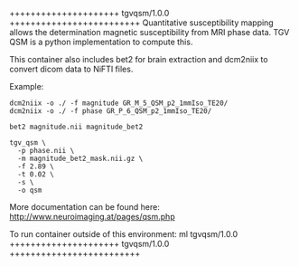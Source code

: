 

+++++++++++++++++++++ tgvqsm/1.0.0 +++++++++++++++++++++++++
Quantitative susceptibility mapping allows the determination magnetic susceptibility from MRI phase data. TGV QSM is a python implementation to compute this.

This container also includes bet2 for brain extraction and dcm2niix to convert dicom data to NiFTI files.

Example:
```
dcm2niix -o ./ -f magnitude GR_M_5_QSM_p2_1mmIso_TE20/
dcm2niix -o ./ -f phase GR_P_6_QSM_p2_1mmIso_TE20/

bet2 magnitude.nii magnitude_bet2

tgv_qsm \
  -p phase.nii \
  -m magnitude_bet2_mask.nii.gz \
  -f 2.89 \
  -t 0.02 \
  -s \
  -o qsm
```

More documentation can be found here: http://www.neuroimaging.at/pages/qsm.php

To run container outside of this environment: ml tgvqsm/1.0.0
+++++++++++++++++++++ tgvqsm/1.0.0 +++++++++++++++++++++++++

